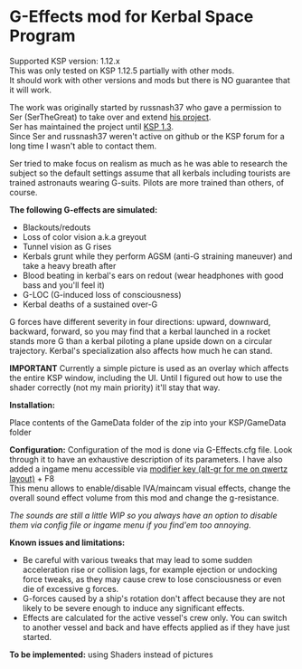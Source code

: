 # G-Effects mod for Kerbal Space Program

Supported KSP version: 1.12.x <br/>
This was only tested on KSP 1.12.5 partially with other mods.<br/>
It should work with other versions and mods but there is NO guarantee that it will work.

The work was originally started by russnash37 who gave a permission to Ser (SerTheGreat) to take over and extend [his project](https://forum.kerbalspaceprogram.com/topic/95579-plugin-090-wip-g-force-v004-alpha-experience-the-effects-of-g-forces-on-your-kerbals).<br/>
Ser has maintained the project until [KSP 1.3](https://forum.kerbalspaceprogram.com/topic/113341-130-122-g-effects-blackouts-redouts-g-locs-v042-2017-jun-25/).<br/>
Since Ser and russnash37 weren't active on github or the KSP forum for a long time I wasn't able to contact them.

Ser tried to make focus on realism as much as he was able to research the subject so the default settings assume that all kerbals including tourists are trained astronauts wearing G-suits.
Pilots are more trained than others, of course.

**The following G-effects are simulated:**
* Blackouts/redouts
* Loss of color vision a.k.a greyout
* Tunnel vision as G rises
* Kerbals grunt while they perform AGSM (anti-G straining maneuver) and take a heavy breath after
* Blood beating in kerbal's ears on redout (wear headphones with good bass and you'll feel it)
* G-LOC (G-induced loss of consciousness)
* Kerbal deaths of a sustained over-G
 
G forces have different severity in four directions: upward, downward, backward, forward, so you may find that a kerbal launched in a rocket stands more G than
a kerbal piloting a plane upside down on a circular trajectory.
Kerbal's specialization also affects how much he can stand.

**IMPORTANT**
Currently a simple picture is used as an overlay which affects the entire KSP window, including the UI.
Until I figured out how to use the shader correctly (not my main priority) it'll stay that way.

**Installation:**

Place contents of the GameData folder of the zip into your KSP/GameData folder

**Configuration:**
Configuration of the mod is done via G-Effects.cfg file. Look through it to have an exhaustive description of its parameters.
I have also added a ingame menu accessible via [modifier key (alt-gr for me on qwertz layout)](https://wiki.kerbalspaceprogram.com/wiki/Key_bindings) + F8<br/>
This menu allows to enable/disable IVA/maincam visual effects, change the overall sound effect volume from this mod and change the g-resistance.

_The sounds are still a little WIP so you always have an option to disable them via config file or ingame menu if you find'em too annoying._

**Known issues and limitations:**
- Be careful with various tweaks that may lead to some sudden acceleration rise or collision lags, for example ejection or undocking force tweaks, as they may cause crew to lose consciousness or even die of excessive g forces.
- G-forces caused by a ship's rotation don't affect because they are not likely to be severe enough to induce any significant effects.
- Effects are calculated for the active vessel's crew only. You can switch to another vessel and back and have effects applied as if they have just started.

**To be implemented:**
using Shaders instead of pictures
